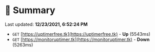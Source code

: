 # 📖 Summary
Last updated: **12/23/2021, 6:52:24 PM**

- `GET` [https://uptimerfree.tk](https://uptimerfree.tk) - **Up** (5543ms)
- `GET` [https://monitoruptimer.tk](https://monitoruptimer.tk) - **Down** (5263ms)
